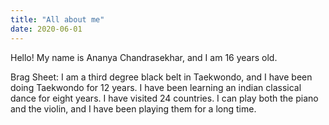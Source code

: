 ```yaml
---
title: "All about me"
date: 2020-06-01
---
```


Hello! My name is Ananya Chandrasekhar, and I am 16 years old. 

Brag Sheet:
I am a third degree black belt in Taekwondo, and I have been doing Taekwondo for 12 years.
I have been learning an indian classical dance for eight years.
I have visited 24 countries.
I can play both the piano and the violin, and I have been playing them for a long time.

